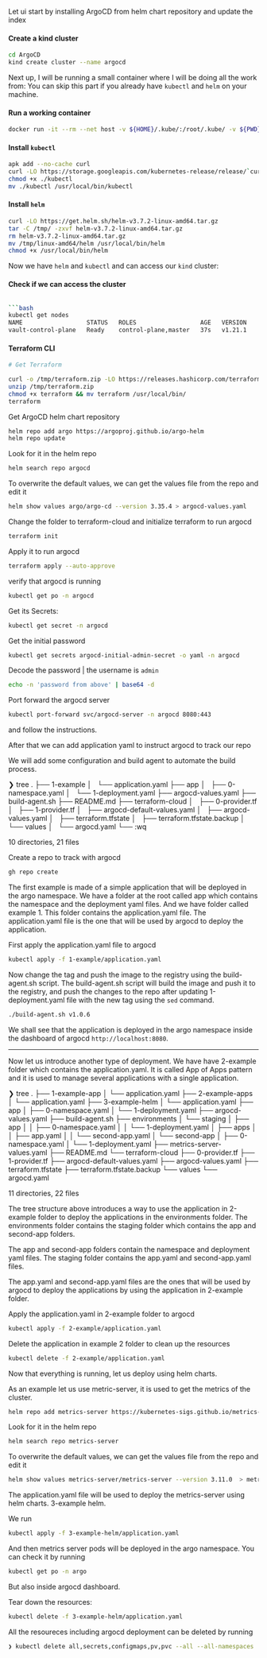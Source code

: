 Let ui start by installing ArgoCD from helm chart repository and update the index

#### Create a kind cluster

```bash
cd ArgoCD
kind create cluster --name argocd
```

Next up, I will be running a small container where I will be doing all the work from:
You can skip this part if you already have `kubectl` and `helm` on your machine.

#### Run a working container

```bash
docker run -it --rm --net host -v ${HOME}/.kube/:/root/.kube/ -v ${PWD}:/work -w /work alpine sh
```

#### Install `kubectl`

```bash
apk add --no-cache curl
curl -LO https://storage.googleapis.com/kubernetes-release/release/`curl -s https://storage.googleapis.com/kubernetes-release/release/stable.txt`/bin/linux/amd64/kubectl
chmod +x ./kubectl
mv ./kubectl /usr/local/bin/kubectl
```

#### Install `helm`

```bash
curl -LO https://get.helm.sh/helm-v3.7.2-linux-amd64.tar.gz
tar -C /tmp/ -zxvf helm-v3.7.2-linux-amd64.tar.gz
rm helm-v3.7.2-linux-amd64.tar.gz
mv /tmp/linux-amd64/helm /usr/local/bin/helm
chmod +x /usr/local/bin/helm
```

Now we have `helm` and `kubectl` and can access our `kind` cluster:

#### Check if we can access the cluster

````bash

```bash
kubectl get nodes
NAME                  STATUS   ROLES                  AGE   VERSION
vault-control-plane   Ready    control-plane,master   37s   v1.21.1
````

#### Terraform CLI

```bash
# Get Terraform

curl -o /tmp/terraform.zip -LO https://releases.hashicorp.com/terraform/1.5.5/terraform_1.5.5_linux_amd64.zip
unzip /tmp/terraform.zip
chmod +x terraform && mv terraform /usr/local/bin/
terraform
```

Get ArgoCD helm chart repository

```bash
helm repo add argo https://argoproj.github.io/argo-helm
helm repo update
```

Look for it in the helm repo

```bash
helm search repo argocd
```

To overwrite the default values, we can get the values file from the repo and edit it

```bash
helm show values argo/argo-cd --version 3.35.4 > argocd-values.yaml
```

Change the folder to terraform-cloud and initialize terraform to run argocd

```bash
terraform init
```

Apply it to run argocd

```bash
terraform apply --auto-approve
```

verify that argocd is running

```bash
kubectl get po -n argocd
```

Get its Secrets:

```bash
kubectl get secret -n argocd
```

Get the initial password

```bash
kubectl get secrets argocd-initial-admin-secret -o yaml -n argocd
```

Decode the password | the username is `admin`

```bash
echo -n 'password from above' | base64 -d
```

Port forward the argocd server

```bash
kubectl port-forward svc/argocd-server -n argocd 8080:443
```

and follow the instructions.

After that we can add application yaml to instruct argocd to track our repo

We will add some configuration and build agent to automate the build process.

<!-- prettier-ignore-start -->
❯ tree
.
├── 1-example
│   └── application.yaml
├── app
│   ├── 0-namespace.yaml
│   └── 1-deployment.yaml
├── argocd-values.yaml
├── build-agent.sh
├── README.md
├── terraform-cloud
│   ├── 0-provider.tf
│   ├── 1-provider.tf
│   ├── argocd-default-values.yaml
│   ├── argocd-values.yaml
│   ├── terraform.tfstate
│   ├── terraform.tfstate.backup
│   └── values
│       └── argocd.yaml
└── :wq

10 directories, 21 files

<!-- prettier-ignore-end -->

Create a repo to track with argocd

```bash
gh repo create
```

The first example is made of a simple application that will be deployed in the argo namespace. We have a folder at the root called app which contains the namespace and the deployment yaml files. And we have folder called example 1. This folder contains the application.yaml file. The application.yaml file is the one that will be used by argocd to deploy the application.

First apply the application.yaml file to argocd

```bash
kubectl apply -f 1-example/application.yaml
```

Now change the tag and push the image to the registry using the build-agent.sh script. The build-agent.sh script will build the image and push it to the registry, and push the changes to the repo after updating 1-deployment.yaml file with the new tag using the `sed` command.

```bash
./build-agent.sh v1.0.6
```

We shall see that the application is deployed in the argo namespace inside the dashboard of argocd `http://localhost:8080`.

---

Now let us introduce another type of deployment.
We have have 2-example folder which contains the application.yaml. It is called App of Apps pattern and it is used to manage several applications with a single application.

<!-- prettier-ignore-start -->
❯ tree
.
├── 1-example-app
│   └── application.yaml
├── 2-example-apps
│   └── application.yaml
├── 3-example-helm
│   └── application.yaml
├── app
│   ├── 0-namespace.yaml
│   └── 1-deployment.yaml
├── argocd-values.yaml
├── build-agent.sh
├── environments
│   └── staging
│       ├── app
│       │   ├── 0-namespace.yaml
│       │   └── 1-deployment.yaml
│       ├── apps
│       │   ├── app.yaml
│       │   └── second-app.yaml
│       └── second-app
│           ├── 0-namespace.yaml
│           └── 1-deployment.yaml
├── metrics-server-values.yaml
├── README.md
└── terraform-cloud
    ├── 0-provider.tf
    ├── 1-provider.tf
    ├── argocd-default-values.yaml
    ├── argocd-values.yaml
    ├── terraform.tfstate
    ├── terraform.tfstate.backup
    └── values
        └── argocd.yaml

11 directories, 22 files

<!-- prettier-ignore-end -->

The tree structure above introduces a way to use the application in 2-example folder to deploy the applications in the environments folder. The environments folder contains the staging folder which contains the app and second-app folders.

The app and second-app folders contain the namespace and deployment yaml files. The staging folder contains the app.yaml and second-app.yaml files.

The app.yaml and second-app.yaml files are the ones that will be used by argocd to deploy the applications by using the application in 2-example folder.

Apply the application.yaml in 2-example folder to argocd

```bash
kubectl apply -f 2-example/application.yaml
```

Delete the application in example 2 folder to clean up the resources

```bash
kubectl delete -f 2-example/application.yaml
```

Now that everything is running, let us deploy using helm charts.

As an example let us use metric-server, it is used to get the metrics of the cluster.

```bash
helm repo add metrics-server https://kubernetes-sigs.github.io/metrics-server/
```

Look for it in the helm repo

```bash
helm search repo metrics-server
```

To overwrite the default values, we can get the values file from the repo and edit it

```bash
helm show values metrics-server/metrics-server --version 3.11.0  > metrics-server-values.yaml
```

The application.yaml file will be used to deploy the metrics-server using helm charts. 3-example helm.

We run

```bash
kubectl apply -f 3-example-helm/application.yaml
```

And then metrics server pods will be deployed in the argo namespace.
You can check it by running

```bash
kubectl get po -n argo
```

But also inside argocd dashboard.

Tear down the resources:

```bash
kubectl delete -f 3-example-helm/application.yaml
```

All the resoureces including argocd deployment can be deleted by running

```bash
❯ kubectl delete all,secrets,configmaps,pv,pvc --all --all-namespaces
```
